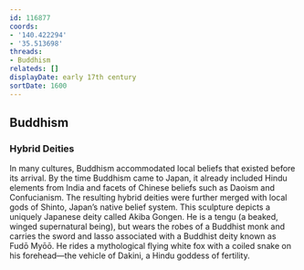 ```yaml
---
id: 116877
coords:
- '140.422294'
- '35.513698'
threads:
- Buddhism
relateds: []
displayDate: early 17th century
sortDate: 1600
---
```


## Buddhism

### Hybrid Deities

In many cultures, Buddhism accommodated local beliefs that existed before its arrival. By the time Buddhism came to Japan, it already included Hindu elements from India and facets of Chinese beliefs such as Daoism and Confucianism. The resulting hybrid deities were further merged with local gods of Shinto, Japan’s native belief system. This sculpture depicts a uniquely Japanese deity called Akiba Gongen. He is a tengu (a beaked, winged supernatural being), but wears the robes of a Buddhist monk and carries the sword and lasso associated with a Buddhist deity known as Fudō Myōō. He rides a mythological flying white fox with a coiled snake on his forehead—the vehicle of Dakini, a Hindu goddess of fertility. 
